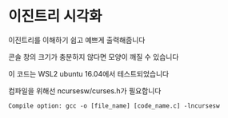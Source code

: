 # 이진트리 시각화

이진트리를 이해하기 쉽고 예쁘게 출력해줍니다

콘솔 창의 크기가 충분하지 않다면 모양이 깨질 수 있습니다

이 코드는 WSL2 ubuntu 16.04에서 테스트되었습니다

컴파일을 위해선 ncursesw/curses.h가 필요합니다

`Compile option: gcc -o [file_name] [code_name.c] -lncursesw`